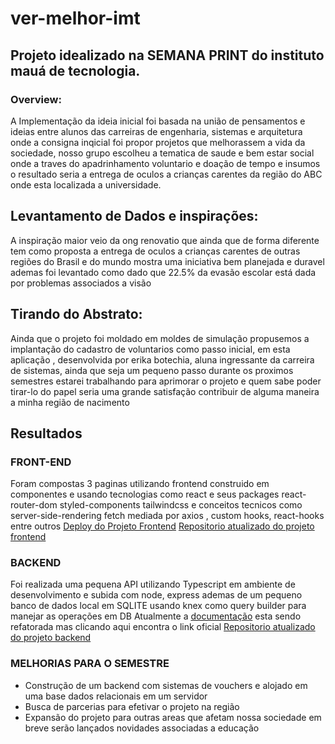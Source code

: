 # ver-melhor-imt
 
## Projeto idealizado na SEMANA PRINT do instituto mauá de tecnologia.

### Overview:
A Implementação da ideia inicial foi basada na união de pensamentos e ideias entre alunos das carreiras de engenharia, sistemas e arquitetura onde a consigna inqicial foi propor projetos que melhorassem a vida da sociedade, nosso grupo escolheu a tematica de saude e bem estar social onde a traves do apadrinhamento voluntario e doação de tempo e insumos o resultado seria a entrega de oculos a crianças carentes da região do ABC onde esta localizada a universidade.

## Levantamento de Dados e inspirações:
A inspiração maior veio da ong renovatio que ainda que de forma diferente tem como proposta a entrega de oculos a crianças carentes de outras regiões do Brasil e do mundo mostra uma iniciativa bem planejada e duravel ademas foi levantado como dado que 22.5% da evasão escolar está dada por problemas associados a visão


## Tirando do Abstrato:
Ainda que o projeto foi moldado em moldes de simulação propusemos a implantação do cadastro de voluntarios como passo inicial, em esta aplicação , desenvolvida por erika botechia, aluna ingressante da carreira de sistemas, ainda que seja um pequeno passo durante os proximos semestres estarei trabalhando para aprimorar o projeto e quem sabe poder tirar-lo do papel seria uma grande satisfação contribuir de alguma maneira a minha região de nacimento


## Resultados

### FRONT-END
Foram compostas 3 paginas utilizando frontend construido em componentes e usando tecnologias como react e seus packages react-router-dom styled-components tailwindcss e conceitos tecnicos como server-side-rendering fetch mediada por axios ,  custom hooks, react-hooks entre outros
<a href="https://ver-melhor.surge.sh" target="_blank"> Deploy do Projeto Frontend</a>
<a href="https://github.com/botechiadev/ver-melhor-imt.git/README.md" target="_blank">Repositorio atualizado do projeto frontend</a>

### BACKEND 
Foi realizada uma pequena API utilizando Typescript em ambiente de desenvolvimento e subida com node, express ademas de um pequeno banco de dados local em SQLITE usando knex como query builder para manejar as operações em DB
 Atualmente a <a href="https://documenter.getpostman.com/view/31911512/2sA2r53kFJ" target="_blank">documentação</a> esta sendo refatorada mas clicando aqui encontra o link oficial
<a href="https://github.com/botechiadev/ver-melhor-server" target="_blank">Repositorio atualizado do projeto backend</a>

### MELHORIAS PARA O SEMESTRE
- Construção de um backend com sistemas de vouchers e alojado em uma base dados relacionais em um servidor
- Busca de parcerias para efetivar o projeto na região
- Expansão do projeto para outras areas que afetam nossa sociedade em breve serão lançados novidades associadas a educação




